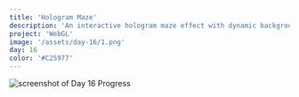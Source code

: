 ```yaml
---
title: 'Hologram Maze'
description: 'An interactive hologram maze effect with dynamic backgrounds.'
project: 'WebGL'
image: '/assets/day-16/1.png'
day: 16
color: '#C25977'
---
```

    
![screenshot of Day 16 Progress](/assets/day-16/1.png) 